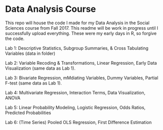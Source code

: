 # Data Analysis Course

This repo will house the code I made for my Data Analysis in the Social Sciences course from Fall 2017. This readme will be work in progress until I successfully upload everything. These were my early days in R, so forgive the code.

Lab 1: Descriptive Statistics, Subgroup Summaries, & Cross Tabulating Variables (data in folder)

Lab 2: Variable Recoding & Transformations, Linear Regression, Early Data Visualization (same data as Lab 1).

Lab 3: Bivariate Regression, mMdiating Variables, Dummy Variables, Partial F-test (same data as Lab 1).

Lab 4: Multivariate Regression, Interaction Terms, Data Visualization, ANOVA

Lab 5: Linear Probability Modeling, Logistic Regression, Odds Ratios, Predicted Probabilities

Lab 6: (Time Series) Pooled OLS Regression, First Difference Estimation



